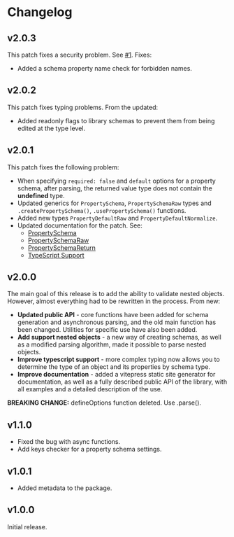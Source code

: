 # Changelog

## v2.0.3

This patch fixes a security problem. See [#1](https://github.com/dmitrytavern/object-parser/issues/1). Fixes:

- Added a schema property name check for forbidden names.

## v2.0.2

This patch fixes typing problems. From the updated:

- Added readonly flags to library schemas to prevent them from being edited at the type level.

## v2.0.1

This patch fixes the following problem:

- When specifying `required: false` and `default` options for a property schema, after parsing, the returned value type does not contain the **undefined** type.
- Updated generics for `PropertySchema`, `PropertySchemaRaw` types and `.createPropertySchema()`, `.usePropertySchema()` functions.
- Added new types `PropertyDefaultRaw` and `PropertyDefaultNormalize`.
- Updated documentation for the patch. See:
  - [PropertySchema](api/types/property-schema.md)
  - [PropertySchemaRaw](api/types/property-schema-raw.md)
  - [PropertySchemaReturn](api/types/property-schema-return.md)
  - [TypeScript Support](guide/advanced/typescript.md)

## v2.0.0

The main goal of this release is to add the ability to validate nested objects. However, almost everything had to be rewritten in the process. From new:

- **Updated public API** - core functions have been added for schema generation and asynchronous parsing, and the old main function has been changed. Utilities for specific use have also been added.
- **Add support nested objects** - a new way of creating schemas, as well as a modified parsing algorithm, made it possible to parse nested objects.
- **Improve typescript support** - more complex typing now allows you to determine the type of an object and its properties by schema type.
- **Improve documentation** - added a vitepress static site generator for documentation, as well as a fully described public API of the library, with all examples and a detailed description of the use.

**BREAKING CHANGE:** defineOptions function deleted. Use .parse().

## v1.1.0

- Fixed the bug with async functions.
- Add keys checker for a property schema settings.

## v1.0.1

- Added metadata to the package.

## v1.0.0

Initial release.

